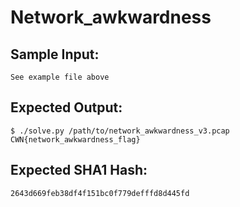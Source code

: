 # Network_awkwardness

## Sample Input:

```
See example file above
```
## Expected Output:

```
$ ./solve.py /path/to/network_awkwardness_v3.pcap
CWN{network_awkwardness_flag}
```
## Expected SHA1 Hash:

```
2643d669feb38df4f151bc0f779defffd8d445fd
```
